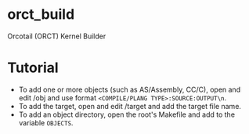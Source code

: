 # orct_build
Orcotail (ORCT) Kernel Builder 
# Tutorial
- To add one or more objects (such as AS/Assembly, CC/C), open and edit <DIRECTORY>/obj and use format `<COMPILE/PLANG TYPE>:SOURCE:OUTPUT\n`.
- To add the target, open and edit <DIRECTORY>/target and add the target file name.
- To add an object directory, open the root's Makefile and add to the variable `OBJECTS`.
